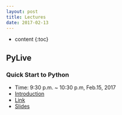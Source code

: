 ```yaml
---
layout: post
title: Lectures
date: 2017-02-13
---
```


* content
{:toc}


## PyLive

### Quick Start to Python
  
  - Time: 9:30 p.m. ~ 10:30 p.m, Feb.15, 2017
  - [Introduction](https://zhuanlan.zhihu.com/p/25220773?refer=xmucpp)
  - [Link](https://m.qlchat.com/topic/220000343448073.htm?preview=Y&intoPreview=Y&authDataKey=320000039043045)
  - [Slides](/lectures_/Python_Quick_Start_zh-cn.pdf)
